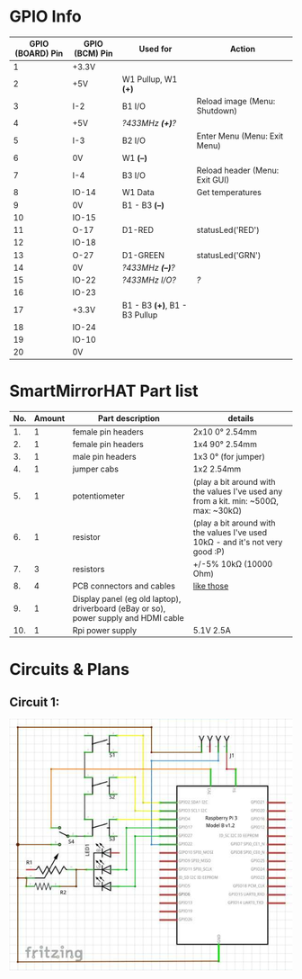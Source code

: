 # GPIO Info
| GPIO (BOARD) Pin | GPIO (BCM) Pin | Used for | Action |
| --- | --- | --- | --- |
| 1 | +3.3V | | |
| 2 | +5V | W1 Pullup, W1 **(+)** | |
| 3 | I-2 | B1 I/O | Reload image (Menu: Shutdown) |
| 4 | +5V | _?433MHz **(+)**?_ | |
| 5 | I-3 | B2 I/O | Enter Menu (Menu: Exit Menu) |
| 6 | 0V | W1 **(&ndash;)** | |
| 7 | I-4 | B3 I/O | Reload header (Menu: Exit GUI) |
| 8 | IO-14 | W1 Data | Get temperatures |
| 9 | 0V | B1 - B3 **(&ndash;)** | |
| 10 | IO-15 | | |
| 11 | O-17 | D1-RED | statusLed('RED') |
| 12 | IO-18 | | |
| 13 | O-27 | D1-GREEN | statusLed('GRN') |
| 14 | 0V | _?433MHz **(&ndash;)**?_ | |
| 15 | IO-22 | _?433MHz I/O?_ | _?_ |
| 16 | IO-23 | | |
| 17 | +3.3V | B1 - B3 **(+)**, B1 - B3 Pullup | |
| 18 | IO-24 | | |
| 19 | IO-10 | | |
| 20 | 0V | | |

# SmartMirrorHAT Part list
| No. | Amount | Part description | details
| --- | --- | --- | --- |
| 1. | 1 | female pin headers | 2x10 0° 2.54mm |
| 2. | 1 | female pin headers | 1x4 90° 2.54mm |
| 3. | 1 | male pin headers | 1x3 0° (for jumper) |
| 4. | 1 | jumper cabs | 1x2 2.54mm |
| 5. | 1 | potentiometer | (play a bit around with the values I've used any from a kit. min: ~500Ω, max: ~30kΩ) |
| 6. | 1 | resistor | (play a bit around with the values I've used 10kΩ - and it's not very good :P) |
| 7. | 3 | resistors | +/-5% 10kΩ (10000 Ohm) |
| 8. | 4 | PCB connectors and cables | [like those](https://www.reichelt.com/PCB-Connectors/PS-25-3W-BR/3/index.html?ACTION=3&GROUPID=7525&ARTICLE=14828) |
| 9. | 1 | Display panel (eg old laptop), driverboard (eBay or so), power supply and HDMI cable ||
| 10. | 1 | Rpi power supply | 5.1V 2.5A |
# Circuits & Plans
## Circuit 1:
[![circuit 1](SmartMirrorHAT-circuit.png)](SmartMirrorHAT-circuit.png)
